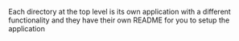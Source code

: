 Each directory at the top level is its own application with a different functionality
and they have their own README for you to setup the application